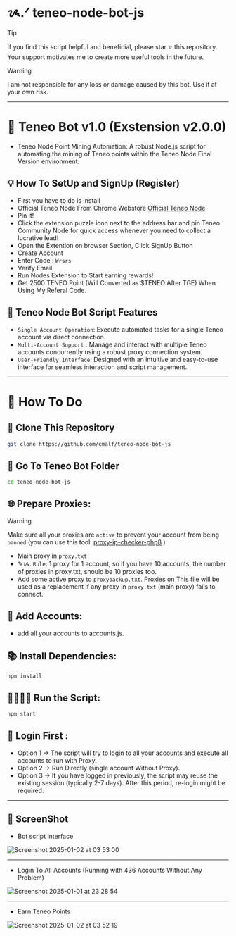 <!--
########################################################
#                                                      #
#   CODE  : Teneo Node Bot v1.0 (Exstension v2.0.0)    #
#   NodeJs: v22.9.0                                    #
#   Author: Furqonflynn (cmalf)                        #
#   TG    : https://t.me/furqonflynn                   #
#   GH    : https://github.com/cmalf                   #
#                                                      #
########################################################
-->
# ᝰ.ᐟ teneo-node-bot-js
> [!TIP]
> If you find this script helpful and beneficial, please star ⭐ this repository. Your support motivates me to create more useful tools in the future.
> 

> [!WARNING]
> I am not responsible for any loss or damage caused by this bot. Use it at your own risk.
> 
<hr>

# 🦾 Teneo Bot v1.0 (Exstension v2.0.0)

- Teneo Node Point Mining Automation: A robust Node.js script for automating the mining of Teneo points within the Teneo Node Final Version environment.

## 💡 How To SetUp and SignUp (Register)

- First you have to do is install <br>
- Official Teneo Node From Chrome Webstore [Official Teneo Node](https://chromewebstore.google.com/detail/teneo-community-node/emcclcoaglgcpoognfiggmhnhgabppkm)
- Pin it!
- Click the extension puzzle icon next to the address bar and pin Teneo Community Node for quick access whenever you need to collect a lucrative lead!
- Open the Extention on browser Section, Click SignUp Button
- Create Account
- Enter Code : `Wrsrs`
- Verify Email
- Run Nodes Extension to Start earning rewards!
- Get 2500 TENEO Point (Will Converted as $TENEO After TGE) When Using My Referal Code.

## 📎 Teneo Node Bot Script Features

- `Single Account Operation`: Execute automated tasks for a single Teneo account via direct connection.
- `Multi-Account Support`  : Manage and interact with multiple Teneo accounts concurrently using a robust proxy connection system.
- `User-Friendly Interface`: Designed with an intuitive and easy-to-use interface for seamless interaction and script management.


<hr>

# 🤔 How To Do

## 🧬 Clone This Repository

```bash
git clone https://github.com/cmalf/teneo-node-bot-js
```

## 📂 Go To Teneo Bot Folder

```bash
cd teneo-node-bot-js
```

## 🌐 Prepare Proxies:
> [!WARNING]
> Make sure all your proxies are `active` to prevent your account from being `banned` (you can use this tool: [proxy-ip-checker-php8](https://github.com/cmalf/proxy-ip-checker-php) )
- Main proxy in `proxy.txt`
- ✎ᝰ. `Rule`: 1 proxy for 1 account, so if you have 10 accounts, the number of proxies in proxy.txt, should be 10 proxies too.
- Add some active proxy to `proxybackup.txt`. Proxies on This file will be used as a replacement if any proxy in `proxy.txt` (main proxy) fails to connect.

## 🤖 Add Accounts:

- add all your accounts to accounts.js.

## 📚 Install Dependencies:

```bash
npm install
```

## 🏃🏻‍♂️‍➡️ Run the Script:

```bash
npm start
```
## 🔐 Login First :

- Option 1 -> The script will try to login to all your accounts and execute all accounts to run with Proxy.
- Option 2 -> Run Directly (single account Without Proxy).
- Option 3 -> If you have logged in previously, the script may reuse the existing session (typically 2-7 days). After this period, re-login might be required.

<hr>

## 🎡 ScreenShot

- Bot script interface
 
![Screenshot 2025-01-02 at 03 53 00](https://github.com/user-attachments/assets/198a406e-5fe4-45b6-90a9-02200c377359)

<hr>

- Login To All Accounts (Running with 436 Accounts Without Any Problem)

![Screenshot 2025-01-01 at 23 28 54](https://github.com/user-attachments/assets/5472a04c-0a02-4a23-a501-54cf5334c397)

<hr>

- Earn Teneo Points

![Screenshot 2025-01-02 at 03 52 19](https://github.com/user-attachments/assets/1bc73c7a-fa69-46ea-a91f-4d748006babf)




